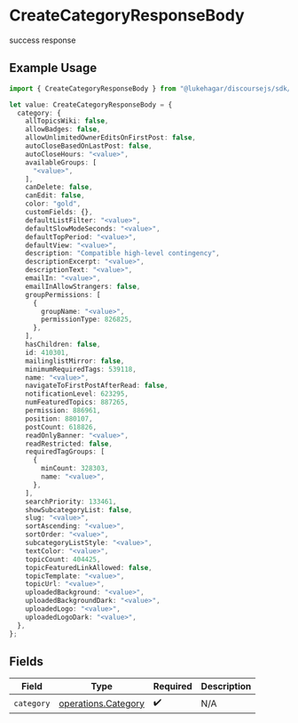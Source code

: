 # CreateCategoryResponseBody

success response

## Example Usage

```typescript
import { CreateCategoryResponseBody } from "@lukehagar/discoursejs/sdk/models/operations";

let value: CreateCategoryResponseBody = {
  category: {
    allTopicsWiki: false,
    allowBadges: false,
    allowUnlimitedOwnerEditsOnFirstPost: false,
    autoCloseBasedOnLastPost: false,
    autoCloseHours: "<value>",
    availableGroups: [
      "<value>",
    ],
    canDelete: false,
    canEdit: false,
    color: "gold",
    customFields: {},
    defaultListFilter: "<value>",
    defaultSlowModeSeconds: "<value>",
    defaultTopPeriod: "<value>",
    defaultView: "<value>",
    description: "Compatible high-level contingency",
    descriptionExcerpt: "<value>",
    descriptionText: "<value>",
    emailIn: "<value>",
    emailInAllowStrangers: false,
    groupPermissions: [
      {
        groupName: "<value>",
        permissionType: 826825,
      },
    ],
    hasChildren: false,
    id: 410301,
    mailinglistMirror: false,
    minimumRequiredTags: 539118,
    name: "<value>",
    navigateToFirstPostAfterRead: false,
    notificationLevel: 623295,
    numFeaturedTopics: 887265,
    permission: 886961,
    position: 880107,
    postCount: 618826,
    readOnlyBanner: "<value>",
    readRestricted: false,
    requiredTagGroups: [
      {
        minCount: 328303,
        name: "<value>",
      },
    ],
    searchPriority: 133461,
    showSubcategoryList: false,
    slug: "<value>",
    sortAscending: "<value>",
    sortOrder: "<value>",
    subcategoryListStyle: "<value>",
    textColor: "<value>",
    topicCount: 404425,
    topicFeaturedLinkAllowed: false,
    topicTemplate: "<value>",
    topicUrl: "<value>",
    uploadedBackground: "<value>",
    uploadedBackgroundDark: "<value>",
    uploadedLogo: "<value>",
    uploadedLogoDark: "<value>",
  },
};
```

## Fields

| Field                                                             | Type                                                              | Required                                                          | Description                                                       |
| ----------------------------------------------------------------- | ----------------------------------------------------------------- | ----------------------------------------------------------------- | ----------------------------------------------------------------- |
| `category`                                                        | [operations.Category](../../../sdk/models/operations/category.md) | :heavy_check_mark:                                                | N/A                                                               |